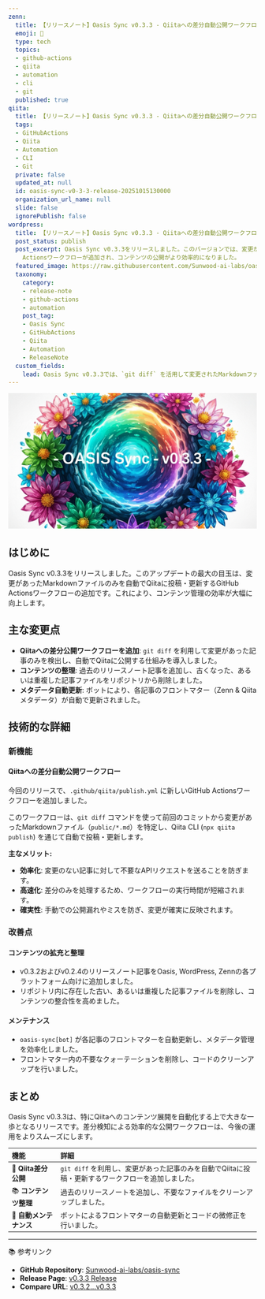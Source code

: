 ```yaml
---
zenn:
  title: 【リリースノート】Oasis Sync v0.3.3 - Qiitaへの差分自動公開ワークフローを追加
  emoji: 🚀
  type: tech
  topics:
  - github-actions
  - qiita
  - automation
  - cli
  - git
  published: true
qiita:
  title: 【リリースノート】Oasis Sync v0.3.3 - Qiitaへの差分自動公開ワークフローを追加
  tags:
  - GitHubActions
  - Qiita
  - Automation
  - CLI
  - Git
  private: false
  updated_at: null
  id: oasis-sync-v0-3-3-release-20251015130000
  organization_url_name: null
  slide: false
  ignorePublish: false
wordpress:
  title: 【リリースノート】Oasis Sync v0.3.3 - Qiitaへの差分自動公開ワークフローを追加
  post_status: publish
  post_excerpt: Oasis Sync v0.3.3をリリースしました。このバージョンでは、変更があったMarkdownファイルのみを自動でQiitaに投稿・更新するGitHub
    Actionsワークフローが追加され、コンテンツの公開がより効率的になりました。
  featured_image: https://raw.githubusercontent.com/Sunwood-ai-labs/oasis-sync/main/generated-images/release-v0.3.3-20251015_123446/imagen-4-ultra_2025-10-15T12-36-03-293Z_A_mesmerizing_and_vivid_digital_painting_featuring_1.png
  taxonomy:
    category:
    - release-note
    - github-actions
    - automation
    post_tag:
    - Oasis Sync
    - GitHubActions
    - Qiita
    - Automation
    - ReleaseNote
  custom_fields:
    lead: Oasis Sync v0.3.3では、`git diff` を活用して変更されたMarkdownファイルのみをQiitaに自動公開する新しいワークフローを導入しました。本記事では、この機能の詳細とその他の改善点について解説します。
---
```


![imagen-4-ultra_2025-10-15T12-36-03-293Z_A_mesmerizing_and_vivid_digital_painting_featuring_1.png](https://raw.githubusercontent.com/Sunwood-ai-labs/oasis-sync/main/generated-images/release-v0.3.3-20251015_123446/imagen-4-ultra_2025-10-15T12-36-03-293Z_A_mesmerizing_and_vivid_digital_painting_featuring_1.png)

## はじめに
Oasis Sync v0.3.3をリリースしました。このアップデートの最大の目玉は、変更があったMarkdownファイルのみを自動でQiitaに投稿・更新するGitHub Actionsワークフローの追加です。これにより、コンテンツ管理の効率が大幅に向上します。

## 主な変更点
- **Qiitaへの差分公開ワークフローを追加**: `git diff` を利用して変更があった記事のみを検出し、自動でQiitaに公開する仕組みを導入しました。
- **コンテンツの整理**: 過去のリリースノート記事を追加し、古くなった、あるいは重複した記事ファイルをリポジトリから削除しました。
- **メタデータ自動更新**: ボットにより、各記事のフロントマター（Zenn & Qiitaメタデータ）が自動で更新されました。

## 技術的な詳細
### 新機能
#### Qiitaへの差分自動公開ワークフロー
今回のリリースで、`.github/qiita/publish.yml` に新しいGitHub Actionsワークフローを追加しました。

このワークフローは、`git diff` コマンドを使って前回のコミットから変更があったMarkdownファイル（`public/*.md`）を特定し、Qiita CLI (`npx qiita publish`) を通じて自動で投稿・更新します。

**主なメリット:**
- **効率化**: 変更のない記事に対して不要なAPIリクエストを送ることを防ぎます。
- **高速化**: 差分のみを処理するため、ワークフローの実行時間が短縮されます。
- **確実性**: 手動での公開漏れやミスを防ぎ、変更が確実に反映されます。

### 改善点
#### コンテンツの拡充と整理
- v0.3.2およびv0.2.4のリリースノート記事をOasis, WordPress, Zennの各プラットフォーム向けに追加しました。
- リポジトリ内に存在した古い、あるいは重複した記事ファイルを削除し、コンテンツの整合性を高めました。

#### メンテナンス
- `oasis-sync[bot]` が各記事のフロントマターを自動更新し、メタデータ管理を効率化しました。
- フロントマター内の不要なクォーテーションを削除し、コードのクリーンアップを行いました。

## まとめ
Oasis Sync v0.3.3は、特にQiitaへのコンテンツ展開を自動化する上で大きな一歩となるリリースです。差分検知による効率的な公開ワークフローは、今後の運用をよりスムーズにします。

| 機能 | 詳細 |
| :--- | :--- |
| 🚀 **Qiita差分公開** | `git diff` を利用し、変更があった記事のみを自動でQiitaに投稿・更新するワークフローを追加しました。 |
| 📚 **コンテンツ整理** | 過去のリリースノートを追加し、不要なファイルをクリーンアップしました。 |
| 🔧 **自動メンテナンス** | ボットによるフロントマターの自動更新とコードの微修正を行いました。 |

---
📚 参考リンク
- **GitHub Repository**: [Sunwood-ai-labs/oasis-sync](https://github.com/Sunwood-ai-labs/oasis-sync)
- **Release Page**: [v0.3.3 Release](https://github.com/Sunwood-ai-labs/oasis-sync/releases/tag/v0.3.3)
- **Compare URL**: [v0.3.2...v0.3.3](https://github.com/Sunwood-ai-labs/oasis-sync/compare/v0.3.2...v0.3.3)
